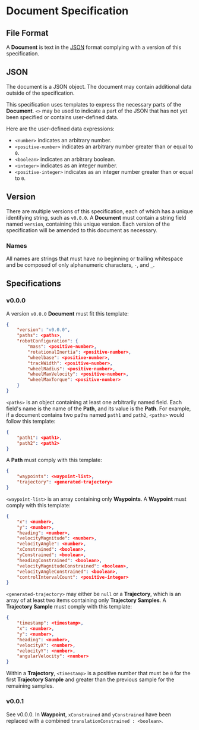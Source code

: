 # Document Specification

## File Format

A __Document__ is text in the [JSON](https://www.ecma-international.org/publications-and-standards/standards/ecma-404/) format complying with a version of this specification.

## JSON

The document is a JSON object. The document may contain additional data outside of the specification.

This specification uses templates to express the necessary parts of the __Document__. `<>` may be used to indicate a part of the JSON that has not yet been specified or contains user-defined data.

Here are the user-defined data expressions:

* `<number>` indicates an arbitrary number.
* `<positive-number>` indicates an arbitrary number greater than or equal to `0`.
* `<boolean>` indicates an arbitrary boolean.
* `<integer>` indicates as an integer number.
* `<positive-integer>` indicates as an integer number greater than or equal to `0`.

## Version

There are multiple versions of this specification, each of which has a unique identifying string, such as `v0.0.0`. A __Document__ must contain a string field named `version`, containing this unique version. Each version of the specification will be amended to this document as necessary.

### Names

All names are strings that must have no beginning or trailing whitespace and be composed of only alphanumeric characters, `-`, and `_`.

## Specifications

### v0.0.0

A version `v0.0.0` __Document__ must fit this template:

```json
{
    "version": "v0.0.0",
    "paths": <paths>,
    "robotConfiguration": {
        "mass": <positive-number>,
        "rotationalInertia": <positive-number>,
        "wheelbase": <positive-number>,
        "trackWidth": <positive-number>,
        "wheelRadius": <positive-number>,
        "wheelMaxVelocity": <positive-number>,
        "wheelMaxTorque": <positive-number>
    }
}
```

`<paths>` is an object containing at least one arbitrarily named field. Each field's name is the name of the __Path__, and its value is the __Path__. For example, if a document contains two paths named `path1` and `path2`, `<paths>` would follow this template:

```json
{
    "path1": <path1>,
    "path2": <path2>
}
```

A __Path__ must comply with this template:

```json
{
    "waypoints": <waypoint-list>,
    "trajectory": <generated-trajectory>
}
```

`<waypoint-list>` is an array containing only __Waypoints__. A __Waypoint__ must comply with this template:

```json
{
    "x": <number>,
    "y": <number>,
    "heading": <number>,
    "velocityMagnitude": <number>,
    "velocityAngle": <number>,
    "xConstrained": <boolean>,
    "yConstrained": <boolean>,
    "headingConstrained": <boolean>,
    "velocityMagnitudeConstrained": <boolean>,
    "velocityAngleConstrained": <boolean>,
    "controlIntervalCount": <positive-integer>
}
```

`<generated-trajectory>` may either be `null` or a __Trajectory__, which is an array of at least two items containing only __Trajectory Samples__. A __Trajectory Sample__ must comply with this template:

```json
{
    "timestamp": <timestamp>,
    "x": <number>,
    "y": <number>,
    "heading": <number>,
    "velocityX": <number>,
    "velocityY": <number>,
    "angularVelocity": <number>
}
```

Within a __Trajectory__, `<timestamp>` is a positive number that must be `0` for the first __Trajectory Sample__ and greater than the previous sample for the remaining samples.

### v0.0.1

See v0.0.0. In __Waypoint__, `xConstrained` and `yConstrained` have been replaced with a combined `translationConstrained : <boolean>`.